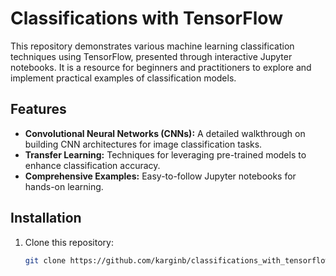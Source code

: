 # Classifications with TensorFlow

This repository demonstrates various machine learning classification techniques using TensorFlow, presented through interactive Jupyter notebooks. It is a resource for beginners and practitioners to explore and implement practical examples of classification models.

## Features
- **Convolutional Neural Networks (CNNs):** A detailed walkthrough on building CNN architectures for image classification tasks.
- **Transfer Learning:** Techniques for leveraging pre-trained models to enhance classification accuracy.
- **Comprehensive Examples:** Easy-to-follow Jupyter notebooks for hands-on learning.

## Installation
1. Clone this repository:
   ```bash
   git clone https://github.com/karginb/classifications_with_tensorflow.git
